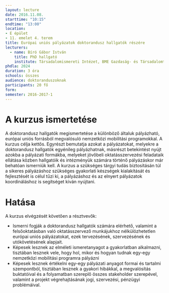 ```yaml
---
layout: lecture
date: 2016.11.08.
starttime: "10:15"
endtime: "13:00"
location:
- E épület
- 11. emelet 4. terem
title: Európai uniós pályázatok doktorandusz hallgatók részére
lecturers:
  - name: Bíró Gábor István
    title: PhD hallgató
    institute: Társadalomismereti Intézet, BME Gazdaság- és Társadalomtudományi Kar
phdla: 2024
duration: 3 óra
schools: összes
audience: doktoranduszoknak
participants: 20 fő
form:
semester: 2016-2017-1
---
```


# A kurzus ismertetése

A doktorandusz hallgatók megismertetése a különböző általuk pályázható, európai uniós forrásból megvalósuló nemzetközi mobilitási programokkal. A kurzus célja kettős. Egyrészt bemutatja azokat a pályázatokat, melyekre a doktorandusz hallgatók egyénileg pályázhatnak, másrészt betekintést nyújt azokba a pályázati formákba, melyeket jövőbeli oktatásszervezési feladataik ellátása közben hallgatóik és intézményük számára történő pályázáskor már behatóan ismerniük kell. A kurzus a szükséges tárgyi tudás biztosításán túl a sikeres pályázáshoz szükséges gyakorlati készségek kialakítását és fejlesztését is célul tűzi ki, a pályázáshoz és az elnyert pályázatok koordináláshoz is segítséget kíván nyújtani.

# Hatása

A kurzus elvégzését követően a résztvevők:

* Ismerni fogják a doktorandusz hallgatók számára elérhető, valamint a felsőoktatásban való oktatásszervező munkájukhoz nélkülözhetetlen európai uniós pályázatokat, ezek tervezésének, szervezésének és utókövetésének alapjait.
* Képesek lesznek az elméleti ismeretanyagot a gyakorlatban alkalmazni, tisztában lesznek vele, hogy hol, mikor és hogyan tudnak egy-egy nemzetközi mobilitási programra pályázni
* Képesek lesznek értékelni egy-egy pályázati anyagot formai és tartalmi szempontból, tisztában lesznek a gyakori hibákkal, a megvalósítás buktatóival és a folyamatban szereplő összes stakeholder szerepével, valamint a projekt végrehajtásának jogi, szervezési, pénzügyi problémáival.
